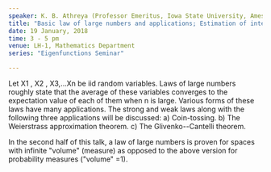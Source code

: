 ```yaml
---
speaker: K. B. Athreya (Professor Emeritus, Iowa State University, Ames, USA)
title: "Basic law of large numbers and applications; Estimation of integrals with respect to infinite measures via RSMC"
date: 19 January, 2018
time: 3 - 5 pm
venue: LH-1, Mathematics Department
series: "Eigenfunctions Seminar"

---
```


Let X1 , X2 , X3,...Xn be iid random variables. Laws of large numbers roughly state that the average of these variables converges to the expectation value of each of them when n is large. Various forms of these laws have many applications. The strong and weak laws along with the following three applications will be discussed:
a) Coin-tossing. 
b) The Weierstrass approximation theorem.
c) The Glivenko--Cantelli theorem. 

In the second half of this talk, a law of large numbers is proven for spaces with infinite "volume" (measure) as opposed to the above version for probability measures ("volume" =1).
